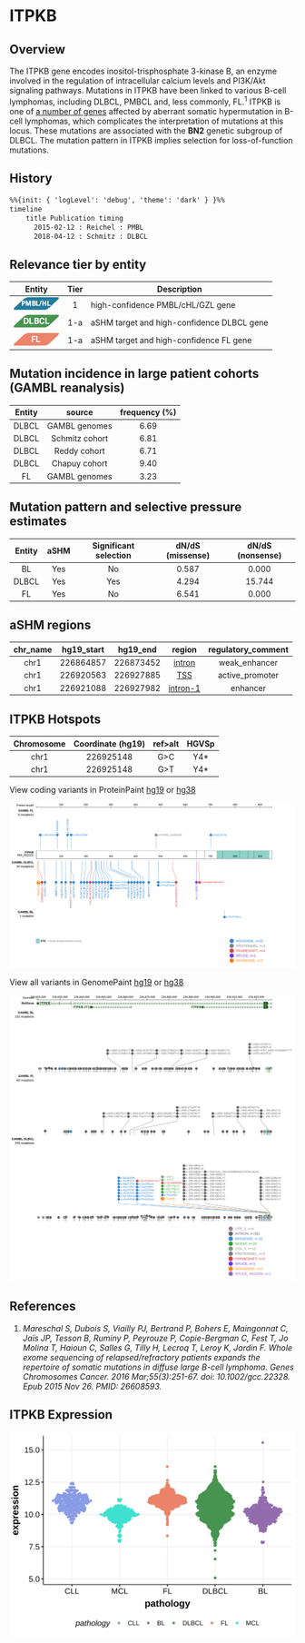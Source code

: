 # ITPKB

## Overview
The ITPKB gene encodes inositol-trisphosphate 3-kinase B, an enzyme involved in the regulation of intracellular calcium levels and PI3K/Akt signaling pathways. Mutations in ITPKB have been linked to various B-cell lymphomas, including DLBCL, PMBCL and, less commonly, FL.<sup>1</sup> ITPKB is one of [a number of genes](https://github.com/morinlab/LLMPP/wiki/ashm) affected by aberrant somatic hypermutation in B-cell lymphomas, which complicates the interpretation of mutations at this locus. These mutations are associated with the **BN2** genetic subgroup of DLBCL. The mutation pattern in ITPKB implies selection for loss-of-function mutations. 
## History
```mermaid
%%{init: { 'logLevel': 'debug', 'theme': 'dark' } }%%
timeline
    title Publication timing
      2015-02-12 : Reichel : PMBL
      2018-04-12 : Schmitz : DLBCL
```

## Relevance tier by entity

|Entity|Tier|Description               |
|:------:|:----:|--------------------------|
|![PMBL](images/icons/PMBL_tier1.png)|1|high-confidence PMBL/cHL/GZL gene|
|![DLBCL](images/icons/DLBCL_tier1.png) |1-a | aSHM target and high-confidence DLBCL gene|
|![FL](images/icons/FL_tier1.png)    |1-a | aSHM target and high-confidence FL gene   |

## Mutation incidence in large patient cohorts (GAMBL reanalysis)

|Entity|source        |frequency (%)|
|:------:|:--------------:|:-------------:|
|DLBCL |GAMBL genomes |6.69         |
|DLBCL |Schmitz cohort|6.81         |
|DLBCL |Reddy cohort  |6.71         |
|DLBCL |Chapuy cohort |9.40         |
|FL    |GAMBL genomes |3.23         |

## Mutation pattern and selective pressure estimates

|Entity|aSHM|Significant selection|dN/dS (missense)|dN/dS (nonsense)|
|:------:|:----:|:---------------------:|:----------------:|:----------------:|
|BL    |Yes |No                   |0.587           | 0.000          |
|DLBCL |Yes |Yes                  |4.294           |15.744          |
|FL    |Yes |No                   |6.541           | 0.000          |

## aSHM regions

|chr_name|hg19_start|hg19_end |region                                                                                          |regulatory_comment|
|:--------:|:----------:|:---------:|:------------------------------------------------------------------------------------------------:|:------------------:|
|chr1    |226864857 |226873452|[intron](https://genome.ucsc.edu/s/rdmorin/GAMBL%20hg19?position=chr1%3A226864857%2D226873452)  |weak_enhancer     |
|chr1    |226920563 |226927885|[TSS](https://genome.ucsc.edu/s/rdmorin/GAMBL%20hg19?position=chr1%3A226920563%2D226927885)     |active_promoter   |
|chr1    |226921088 |226927982|[intron-1](https://genome.ucsc.edu/s/rdmorin/GAMBL%20hg19?position=chr1%3A226921088%2D226927982)|enhancer          |


## ITPKB Hotspots

| Chromosome |Coordinate (hg19) | ref>alt | HGVSp | 
 | :---:| :---: | :--: | :---: |
| chr1 | 226925148 | G>C | Y4* |
| chr1 | 226925148 | G>T | Y4* |

View coding variants in ProteinPaint [hg19](https://morinlab.github.io/LLMPP/GAMBL/ITPKB_protein.html)  or [hg38](https://morinlab.github.io/LLMPP/GAMBL/ITPKB_protein_hg38.html)

![](images/proteinpaint/ITPKB_NM_002221.svg)

View all variants in GenomePaint [hg19](https://morinlab.github.io/LLMPP/GAMBL/ITPKB.html)  or [hg38](https://morinlab.github.io/LLMPP/GAMBL/ITPKB_hg38.html)

![](images/proteinpaint/ITPKB.svg)

## References
1. *Mareschal S, Dubois S, Viailly PJ, Bertrand P, Bohers E, Maingonnat C, Jaïs JP, Tesson B, Ruminy P, Peyrouze P, Copie-Bergman C, Fest T, Jo Molina T, Haioun C, Salles G, Tilly H, Lecroq T, Leroy K, Jardin F. Whole exome sequencing of relapsed/refractory patients expands the repertoire of somatic mutations in diffuse large B-cell lymphoma. Genes Chromosomes Cancer. 2016 Mar;55(3):251-67. doi: 10.1002/gcc.22328. Epub 2015 Nov 26. PMID: 26608593.*
## ITPKB Expression
![](images/gene_expression/ITPKB_by_pathology.svg)
<!-- ORIGIN: reichelFlowSortingExome2015a -->
<!-- PMBL: reichelFlowSortingExome2015a -->
<!-- DLBCL: schmitzGeneticsPathogenesisDiffuse2018a -->
